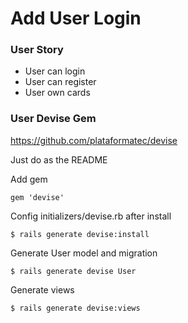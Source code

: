 Add User Login
===

### User Story

+ User can login
+ User can register
+ User own cards

### User Devise Gem
https://github.com/plataformatec/devise

Just do as the README

Add gem

    gem 'devise'

Config initializers/devise.rb after install

    $ rails generate devise:install

Generate User model and migration

    $ rails generate devise User

Generate views

    $ rails generate devise:views

